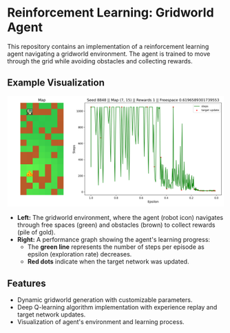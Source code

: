 # Reinforcement Learning: Gridworld Agent

This repository contains an implementation of a reinforcement learning agent navigating a gridworld environment. The agent is trained to move through the grid while avoiding obstacles and collecting rewards.

## Example Visualization

![Example Gridworld Visualization](https://github.com/TheRomanOne/Reinforcement-Learning/blob/master/example.png?raw=true)

- **Left:** The gridworld environment, where the agent (robot icon) navigates through free spaces (green) and obstacles (brown) to collect rewards (pile of gold).
- **Right:** A performance graph showing the agent's learning progress:
  - The **green line** represents the number of steps per episode as epsilon (exploration rate) decreases.
  - **Red dots** indicate when the target network was updated.

## Features
- Dynamic gridworld generation with customizable parameters.
- Deep Q-learning algorithm implementation with experience replay and target network updates.
- Visualization of agent's environment and learning process.

